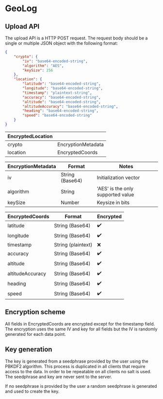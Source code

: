 # GeoLog

## Upload API

The upload API is a HTTP POST request. The request body should be a single or multiple JSON object with the following format:

```json
{
    "crypto": {
        "iv": "base64-encoded-string",
        "algorithm": "AES",
        "keySize": 256
    },
    "location": {
        "latitude": "base64-encoded-string",
        "longitude": "base64-encoded-string",
        "timestamp": "plaintext-string",
        "accuracy": "base64-encoded-string",
        "altitude": "base64-encoded-string",
        "altitudeAccuracy": "base64-encoded-string",
        "heading": "base64-encoded-string",
        "speed": "base64-encoded-string"
    }
}
```

| EncryptedLocation |  |
| ----------- | ----------- |
| crypto   | EncryptionMetadata |
| location   | EncryptedCoords |

| EncryptionMetadata | Format | Notes|
| ----------- | ----------- | ----------- |
| iv   | String (Base64) | Initialization vector |
| algorithm   | String | 'AES' is the only supported value |
| keySize   | Number | Keysize in bits |

| EncryptedCoords      | Format | Encrypted |
| ----------- | ----------- | ----------- |
| latitude      | String (Base64)      | :heavy_check_mark:
| longitude   | String (Base64)       | :heavy_check_mark:
| timestamp   | String (plaintext)       | :x:
| accuracy   | String (Base64)      | :heavy_check_mark:
| altitude   | String (Base64)       | :heavy_check_mark:
| altitudeAccuracy   | String (Base64)       | :heavy_check_mark:
| heading   | String (Base64)       | :heavy_check_mark:
| speed   | String (Base64)       | :heavy_check_mark:


## Encryption scheme

All fields in EncryptedCoords are encrypted except for the timestamp field. The encryption uses the same IV and key for all fields but the IV is randomly generated for each data point. 

## Key generation

The key is generated from a seedphrase provided by the user using the PBKDF2 algorithm. This process is duplicated in all clients that require access to the data. In order to be repeatable on all clients no salt is used. The seedphrase and key are never sent to the server.

If no seedphrase is provided by the user a random seedphrase is generated and used to create the key.
